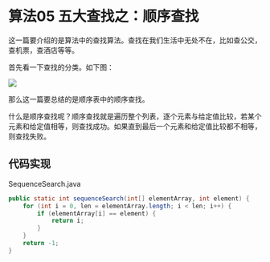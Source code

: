 # 算法05 五大查找之：顺序查找

这一篇要介绍的是算法中的查找算法。查找在我们生活中无处不在，比如查公交，查机票，查酒店等等。

首先看一下查找的分类。如下图：

![](https://raw.githubusercontent.com/hyman213/FigureBed/master/2019/06/20190623222259.png)

那么这一篇要总结的是顺序表中的顺序查找。

什么是顺序查找呢？顺序查找就是遍历整个列表，逐个元素与给定值比较，若某个元素和给定值相等，则查找成功。如果直到最后一个元素和给定值比较都不相等，则查找失败。

## 代码实现

SequenceSearch.java

```java
public static int sequenceSearch(int[] elementArray, int element) {
    for (int i = 0, len = elementArray.length; i < len; i++) {
        if (elementArray[i] == element) {
            return i;
        }
    }
    return -1;
}
```